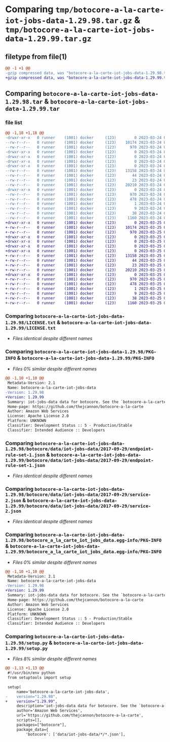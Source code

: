 # Comparing `tmp/botocore-a-la-carte-iot-jobs-data-1.29.98.tar.gz` & `tmp/botocore-a-la-carte-iot-jobs-data-1.29.99.tar.gz`

## filetype from file(1)

```diff
@@ -1 +1 @@
-gzip compressed data, was "botocore-a-la-carte-iot-jobs-data-1.29.98.tar", last modified: Fri Mar 24 01:24:19 2023, max compression
+gzip compressed data, was "botocore-a-la-carte-iot-jobs-data-1.29.99.tar", last modified: Sat Mar 25 01:22:40 2023, max compression
```

## Comparing `botocore-a-la-carte-iot-jobs-data-1.29.98.tar` & `botocore-a-la-carte-iot-jobs-data-1.29.99.tar`

### file list

```diff
@@ -1,18 +1,18 @@
-drwxr-xr-x   0 runner    (1001) docker     (123)        0 2023-03-24 01:24:19.057936 botocore-a-la-carte-iot-jobs-data-1.29.98/
--rw-r--r--   0 runner    (1001) docker     (123)    10174 2023-03-24 01:24:18.000000 botocore-a-la-carte-iot-jobs-data-1.29.98/LICENSE.txt
--rw-r--r--   0 runner    (1001) docker     (123)      970 2023-03-24 01:24:19.057936 botocore-a-la-carte-iot-jobs-data-1.29.98/PKG-INFO
-drwxr-xr-x   0 runner    (1001) docker     (123)        0 2023-03-24 01:24:19.057936 botocore-a-la-carte-iot-jobs-data-1.29.98/botocore/
-drwxr-xr-x   0 runner    (1001) docker     (123)        0 2023-03-24 01:24:19.057936 botocore-a-la-carte-iot-jobs-data-1.29.98/botocore/data/
-drwxr-xr-x   0 runner    (1001) docker     (123)        0 2023-03-24 01:24:19.057936 botocore-a-la-carte-iot-jobs-data-1.29.98/botocore/data/iot-jobs-data/
-drwxr-xr-x   0 runner    (1001) docker     (123)        0 2023-03-24 01:24:19.057936 botocore-a-la-carte-iot-jobs-data-1.29.98/botocore/data/iot-jobs-data/2017-09-29/
--rw-r--r--   0 runner    (1001) docker     (123)    13158 2023-03-24 01:23:57.000000 botocore-a-la-carte-iot-jobs-data-1.29.98/botocore/data/iot-jobs-data/2017-09-29/endpoint-rule-set-1.json
--rw-r--r--   0 runner    (1001) docker     (123)       44 2023-03-24 01:23:57.000000 botocore-a-la-carte-iot-jobs-data-1.29.98/botocore/data/iot-jobs-data/2017-09-29/examples-1.json
--rw-r--r--   0 runner    (1001) docker     (123)       23 2023-03-24 01:23:57.000000 botocore-a-la-carte-iot-jobs-data-1.29.98/botocore/data/iot-jobs-data/2017-09-29/paginators-1.json
--rw-r--r--   0 runner    (1001) docker     (123)    20210 2023-03-24 01:23:57.000000 botocore-a-la-carte-iot-jobs-data-1.29.98/botocore/data/iot-jobs-data/2017-09-29/service-2.json
-drwxr-xr-x   0 runner    (1001) docker     (123)        0 2023-03-24 01:24:19.057936 botocore-a-la-carte-iot-jobs-data-1.29.98/botocore_a_la_carte_iot_jobs_data.egg-info/
--rw-r--r--   0 runner    (1001) docker     (123)      970 2023-03-24 01:24:19.000000 botocore-a-la-carte-iot-jobs-data-1.29.98/botocore_a_la_carte_iot_jobs_data.egg-info/PKG-INFO
--rw-r--r--   0 runner    (1001) docker     (123)      478 2023-03-24 01:24:19.000000 botocore-a-la-carte-iot-jobs-data-1.29.98/botocore_a_la_carte_iot_jobs_data.egg-info/SOURCES.txt
--rw-r--r--   0 runner    (1001) docker     (123)        1 2023-03-24 01:24:19.000000 botocore-a-la-carte-iot-jobs-data-1.29.98/botocore_a_la_carte_iot_jobs_data.egg-info/dependency_links.txt
--rw-r--r--   0 runner    (1001) docker     (123)        9 2023-03-24 01:24:19.000000 botocore-a-la-carte-iot-jobs-data-1.29.98/botocore_a_la_carte_iot_jobs_data.egg-info/top_level.txt
--rw-r--r--   0 runner    (1001) docker     (123)       38 2023-03-24 01:24:19.057936 botocore-a-la-carte-iot-jobs-data-1.29.98/setup.cfg
--rw-r--r--   0 runner    (1001) docker     (123)     1160 2023-03-24 01:24:18.000000 botocore-a-la-carte-iot-jobs-data-1.29.98/setup.py
+drwxr-xr-x   0 runner    (1001) docker     (123)        0 2023-03-25 01:22:40.639438 botocore-a-la-carte-iot-jobs-data-1.29.99/
+-rw-r--r--   0 runner    (1001) docker     (123)    10174 2023-03-25 01:22:40.000000 botocore-a-la-carte-iot-jobs-data-1.29.99/LICENSE.txt
+-rw-r--r--   0 runner    (1001) docker     (123)      970 2023-03-25 01:22:40.639438 botocore-a-la-carte-iot-jobs-data-1.29.99/PKG-INFO
+drwxr-xr-x   0 runner    (1001) docker     (123)        0 2023-03-25 01:22:40.639438 botocore-a-la-carte-iot-jobs-data-1.29.99/botocore/
+drwxr-xr-x   0 runner    (1001) docker     (123)        0 2023-03-25 01:22:40.639438 botocore-a-la-carte-iot-jobs-data-1.29.99/botocore/data/
+drwxr-xr-x   0 runner    (1001) docker     (123)        0 2023-03-25 01:22:40.639438 botocore-a-la-carte-iot-jobs-data-1.29.99/botocore/data/iot-jobs-data/
+drwxr-xr-x   0 runner    (1001) docker     (123)        0 2023-03-25 01:22:40.639438 botocore-a-la-carte-iot-jobs-data-1.29.99/botocore/data/iot-jobs-data/2017-09-29/
+-rw-r--r--   0 runner    (1001) docker     (123)    13158 2023-03-25 01:22:12.000000 botocore-a-la-carte-iot-jobs-data-1.29.99/botocore/data/iot-jobs-data/2017-09-29/endpoint-rule-set-1.json
+-rw-r--r--   0 runner    (1001) docker     (123)       44 2023-03-25 01:22:12.000000 botocore-a-la-carte-iot-jobs-data-1.29.99/botocore/data/iot-jobs-data/2017-09-29/examples-1.json
+-rw-r--r--   0 runner    (1001) docker     (123)       23 2023-03-25 01:22:12.000000 botocore-a-la-carte-iot-jobs-data-1.29.99/botocore/data/iot-jobs-data/2017-09-29/paginators-1.json
+-rw-r--r--   0 runner    (1001) docker     (123)    20210 2023-03-25 01:22:12.000000 botocore-a-la-carte-iot-jobs-data-1.29.99/botocore/data/iot-jobs-data/2017-09-29/service-2.json
+drwxr-xr-x   0 runner    (1001) docker     (123)        0 2023-03-25 01:22:40.639438 botocore-a-la-carte-iot-jobs-data-1.29.99/botocore_a_la_carte_iot_jobs_data.egg-info/
+-rw-r--r--   0 runner    (1001) docker     (123)      970 2023-03-25 01:22:40.000000 botocore-a-la-carte-iot-jobs-data-1.29.99/botocore_a_la_carte_iot_jobs_data.egg-info/PKG-INFO
+-rw-r--r--   0 runner    (1001) docker     (123)      478 2023-03-25 01:22:40.000000 botocore-a-la-carte-iot-jobs-data-1.29.99/botocore_a_la_carte_iot_jobs_data.egg-info/SOURCES.txt
+-rw-r--r--   0 runner    (1001) docker     (123)        1 2023-03-25 01:22:40.000000 botocore-a-la-carte-iot-jobs-data-1.29.99/botocore_a_la_carte_iot_jobs_data.egg-info/dependency_links.txt
+-rw-r--r--   0 runner    (1001) docker     (123)        9 2023-03-25 01:22:40.000000 botocore-a-la-carte-iot-jobs-data-1.29.99/botocore_a_la_carte_iot_jobs_data.egg-info/top_level.txt
+-rw-r--r--   0 runner    (1001) docker     (123)       38 2023-03-25 01:22:40.639438 botocore-a-la-carte-iot-jobs-data-1.29.99/setup.cfg
+-rw-r--r--   0 runner    (1001) docker     (123)     1160 2023-03-25 01:22:40.000000 botocore-a-la-carte-iot-jobs-data-1.29.99/setup.py
```

### Comparing `botocore-a-la-carte-iot-jobs-data-1.29.98/LICENSE.txt` & `botocore-a-la-carte-iot-jobs-data-1.29.99/LICENSE.txt`

 * *Files identical despite different names*

### Comparing `botocore-a-la-carte-iot-jobs-data-1.29.98/PKG-INFO` & `botocore-a-la-carte-iot-jobs-data-1.29.99/PKG-INFO`

 * *Files 0% similar despite different names*

```diff
@@ -1,10 +1,10 @@
 Metadata-Version: 2.1
 Name: botocore-a-la-carte-iot-jobs-data
-Version: 1.29.98
+Version: 1.29.99
 Summary: iot-jobs-data data for botocore. See the `botocore-a-la-carte` package for more info.
 Home-page: https://github.com/thejcannon/botocore-a-la-carte
 Author: Amazon Web Services
 License: Apache License 2.0
 Platform: UNKNOWN
 Classifier: Development Status :: 5 - Production/Stable
 Classifier: Intended Audience :: Developers
```

### Comparing `botocore-a-la-carte-iot-jobs-data-1.29.98/botocore/data/iot-jobs-data/2017-09-29/endpoint-rule-set-1.json` & `botocore-a-la-carte-iot-jobs-data-1.29.99/botocore/data/iot-jobs-data/2017-09-29/endpoint-rule-set-1.json`

 * *Files identical despite different names*

### Comparing `botocore-a-la-carte-iot-jobs-data-1.29.98/botocore/data/iot-jobs-data/2017-09-29/service-2.json` & `botocore-a-la-carte-iot-jobs-data-1.29.99/botocore/data/iot-jobs-data/2017-09-29/service-2.json`

 * *Files identical despite different names*

### Comparing `botocore-a-la-carte-iot-jobs-data-1.29.98/botocore_a_la_carte_iot_jobs_data.egg-info/PKG-INFO` & `botocore-a-la-carte-iot-jobs-data-1.29.99/botocore_a_la_carte_iot_jobs_data.egg-info/PKG-INFO`

 * *Files 0% similar despite different names*

```diff
@@ -1,10 +1,10 @@
 Metadata-Version: 2.1
 Name: botocore-a-la-carte-iot-jobs-data
-Version: 1.29.98
+Version: 1.29.99
 Summary: iot-jobs-data data for botocore. See the `botocore-a-la-carte` package for more info.
 Home-page: https://github.com/thejcannon/botocore-a-la-carte
 Author: Amazon Web Services
 License: Apache License 2.0
 Platform: UNKNOWN
 Classifier: Development Status :: 5 - Production/Stable
 Classifier: Intended Audience :: Developers
```

### Comparing `botocore-a-la-carte-iot-jobs-data-1.29.98/setup.py` & `botocore-a-la-carte-iot-jobs-data-1.29.99/setup.py`

 * *Files 8% similar despite different names*

```diff
@@ -1,13 +1,13 @@
 #!/usr/bin/env python
 from setuptools import setup
 
 setup(
     name='botocore-a-la-carte-iot-jobs-data',
-    version="1.29.98",
+    version="1.29.99",
     description='iot-jobs-data data for botocore. See the `botocore-a-la-carte` package for more info.',
     author='Amazon Web Services',
     url='https://github.com/thejcannon/botocore-a-la-carte',
     scripts=[],
     packages=["botocore"],
     package_data={
         'botocore': ['data/iot-jobs-data/*/*.json'],
```

